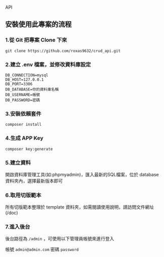 API

## 安裝使用此專案的流程

### 1.從 Git 把專案 Clone 下來
`git clone https://github.com/roxas9632/crud_api.git`

### 2.建立 .env 檔案，並修改資料庫設定

```
DB_CONNECTION=mysql
DB_HOST=127.0.0.1
DB_PORT=3306
DB_DATABASE=你的資料庫名稱
DB_USERNAME=帳號
DB_PASSWORD=密碼
```
### 3.安裝依賴套件

`composer install`

### 4.生成 APP Key

`composer key:generate`

### 5.建立資料

開啟資料庫管理工具(如:phpmyadmin)，匯入最新的SQL檔案，位於 database 資料夾內，選擇最新版本即可

### 6.取用切版範本

所有切版範本整理於 template 資料夾，如需閱讀使用說明，請訪問文件網址(/doc)

### 7.進入後台

後台路徑為 `/admin` ，可使用以下管理員帳號來進行登入

帳號 `admin@admin.com`
密碼 `password`

